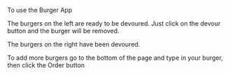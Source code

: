 To use the Burger App

The burgers on the left are ready to be devoured.
	Just click on the devour button and the burger will be removed.

The burgers on the right have been devoured.

To add more burgers go to the bottom of the page and type in your burger, then click the Order button